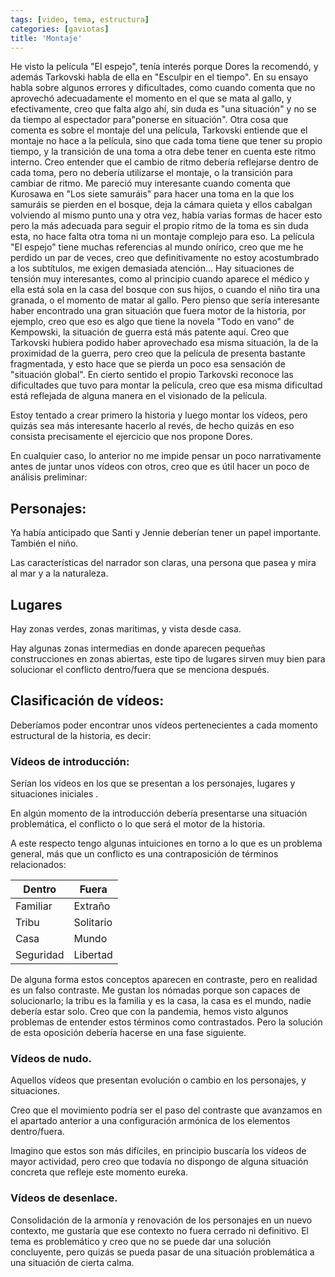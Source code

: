 ```yaml
---
tags: [video, tema, estructura]
categories: [gaviotas]
title: 'Montaje'
---
```


He visto la película "El espejo", tenía interés porque Dores la recomendó, y además Tarkovski habla de ella en "Esculpir en el tiempo". En su ensayo habla sobre algunos errores y dificultades, como cuando comenta que no aprovechó adecuadamente el momento en el que se mata al gallo, y efectivamente, creo que falta algo ahí, sin duda es "una situación" y no se da tiempo al espectador para"ponerse en situación". Otra cosa que comenta es sobre el montaje del una película, Tarkovski entiende que el montaje no hace a la película, sino que cada toma tiene que tener su propio tiempo, y la transición de una toma a otra debe tener en cuenta este ritmo interno. Creo entender que el cambio de ritmo debería reflejarse dentro de cada toma, pero no debería utilizarse el montaje, o la transición para cambiar de ritmo. Me pareció muy interesante cuando comenta que Kurosawa en "Los siete samuráis" para hacer una toma en la que los samuráis se pierden en el bosque, deja la cámara quieta y ellos cabalgan volviendo al mismo punto una y otra vez, había varias formas de hacer esto pero la más adecuada para seguir el propio ritmo de la toma es sin duda esta, no hace falta otra toma ni un montaje complejo para eso. La película "El espejo" tiene muchas referencias al mundo onírico, creo que me he perdido un par de veces, creo que definitivamente no estoy acostumbrado a los subtítulos, me exigen demasiada atención... Hay situaciones de tensión muy interesantes, como al principio cuando aparece el médico y ella está sola en la casa del bosque con sus hijos, o cuando el niño tira una granada, o el momento de matar al gallo. Pero pienso que sería interesante haber encontrado una gran situación que fuera motor de la historia, por ejemplo, creo que eso es algo que tiene la novela "Todo en vano" de Kempowski, la situación de guerra está más patente aquí. Creo que Tarkovski hubiera podido haber aprovechado esa misma situación, la de la proximidad de la guerra, pero creo que la película de presenta bastante fragmentada, y esto hace que se pierda un poco esa sensación de "situación global". En cierto sentido el propio Tarkovski reconoce las dificultades que tuvo para montar la película, creo que esa misma dificultad está reflejada de alguna manera en el visionado de la película.

Estoy tentado a crear primero la historia y luego montar los vídeos, pero quizás sea más interesante hacerlo al revés, de hecho quizás en eso consista precisamente el ejercicio que nos propone Dores. 

En cualquier caso, lo anterior no me impide pensar un poco narrativamente antes de juntar unos vídeos con otros, creo que es útil hacer un poco de análisis preliminar:

## Personajes:

Ya había anticipado que Santi y Jennie deberían tener un papel importante. También el niño. 

Las características del narrador son claras, una persona que pasea y mira al mar y a la naturaleza. 

## Lugares

Hay zonas verdes, zonas marítimas, y vista desde casa. 

Hay algunas zonas intermedias en donde aparecen pequeñas construcciones en zonas abiertas, este tipo de lugares sirven muy bien para solucionar el conflicto dentro/fuera que se menciona después.

## Clasificación de vídeos:

Deberíamos poder encontrar unos vídeos pertenecientes a cada momento estructural de la historia, es decir:

### Vídeos de introducción:

Serían los vídeos en los que se presentan a los personajes, lugares y situaciones iniciales . 

En algún momento de la introducción debería presentarse una situación problemática, el conflicto o lo que será el motor de la historia.

A este respecto tengo algunas intuiciones en torno a lo que es un problema general, más que un conflicto es una contraposición de términos relacionados:

Dentro  | Fuera
      ---     | ---      
Familiar  | Extraño
Tribu  | Solitario
Casa  |  Mundo
Seguridad  | Libertad

De alguna forma estos conceptos aparecen en contraste, pero en realidad es un falso contraste. Me gustan los nómadas porque son capaces de solucionarlo; la tribu es la familia y es la casa, la casa es el mundo, nadie debería estar solo. Creo que con la pandemia, hemos visto algunos problemas de entender estos términos como contrastados. Pero la solución de esta oposición debería hacerse en una fase siguiente.

### Vídeos de nudo.

Aquellos vídeos que presentan evolución o cambio en los personajes, y situaciones. 

Creo que el movimiento podría ser el paso del contraste que avanzamos en el apartado anterior a una configuración armónica de los elementos dentro/fuera. 

Imagino que estos son más difíciles, en principio buscaría los vídeos de mayor actividad, pero creo que todavía no dispongo de alguna situación concreta que refleje este momento eureka.

### Vídeos de desenlace.

Consolidación de la armonía y renovación de los personajes en un nuevo contexto, me gustaría que ese contexto no fuera cerrado ni definitivo. El tema es problemático y creo que no se puede dar una solución concluyente, pero quizás se pueda pasar de una situación problemática a una situación de cierta calma.


